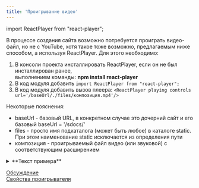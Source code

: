 ```yaml
---
title: 'Проигрывание видео'
---
```

import ReactPlayer from "react-player";

В процессе создания сайта возможно потребуется проиграть видео-файл, но не с YouTube, хотя такое тоже возможно, предлагаемым ниже способом, 
а используя ReactPlayer. Для этого необходимо: 

1. В консоли проекта инсталлировать ReactPlayer, если он не был инсталлирован ранее,  
   выполнением команды: **npm install react-player**
2. В код модуля добавить `import ReactPlayer from "react-player";`
3. В код модуля добавить вызов плеера: `<ReactPlayer playing controls url='/baseUrl/./files/композиция.mp4'/>`

Некоторые пояснения:
- baseUrl - базовый URL, в конкретном случае это дочерний сайт и его базовый baseUrl = '/sdocs/'
- files - просто имя подкаталога (может быть любое) в каталоге static. При этом наименование static исключается из определения пути
- композиция - проигрываемый файл видео (или звуковой) с соответствующим расширением


<details>
<summary>**Текст примера**</summary>

Между вызовом `import` и тегом `<ReactPlayer` обязательно пропуск в одну строку 
>`import ReactPlayer from "react-player";`
> 
> `<ReactPlayer playing controls url='/sdocs/./files/enigma92.mp4' />`
>***
Если надо вызвать проигрывание с YouTube, то url равен ссылке, например:
> `<ReactPlayer playing controls url='https://www.youtube.com/embed/8owG83ozHYw?si=9CuD8fhiLtLjiotn' />`
</details>


<ReactPlayer playing controls url='/sdocs/./files/enigma92.mp4' />

[Обсуждение](https://stackoverflow.com/questions/69179910/docusaurus-2-inclusion-of-a-video-file-in-a-markdown-file)  
[Свойства проигрывателя](https://www.npmjs.com/package/react-player)
